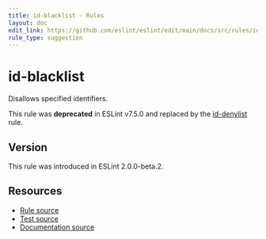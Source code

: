 ```yaml
---
title: id-blacklist - Rules
layout: doc
edit_link: https://github.com/eslint/eslint/edit/main/docs/src/rules/id-blacklist.md
rule_type: suggestion
---
```

<!-- Note: No pull requests accepted for this file. See README.md in the root directory for details. -->

# id-blacklist

Disallows specified identifiers.

This rule was **deprecated** in ESLint v7.5.0 and replaced by the [id-denylist](id-denylist) rule.

## Version

This rule was introduced in ESLint 2.0.0-beta.2.

## Resources

* [Rule source](https://github.com/eslint/eslint/tree/HEAD/lib/rules/id-blacklist.js)
* [Test source](https://github.com/eslint/eslint/tree/HEAD/tests/lib/rules/id-blacklist.js)
* [Documentation source](https://github.com/eslint/eslint/tree/HEAD/docs/src/rules/id-blacklist.md)
